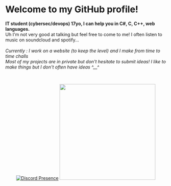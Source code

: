 # Welcome to my GitHub profile!

**IT student (cybersec/devops) 17yo, I can help you in C#, C, C++, web languages.**
<br>
Uh I'm not very good at talking but feel free to come to me! I often listen to music on soundcloud and spotify...
<br>
<br>
*Currently : I work on a website (to keep the level) and I make from time to time challs
<br>
Most of my projects are in private but don't hesitate to submit ideas! I like to make things but I don't often have ideas ^__^*

<br> <p align="center">
[![Discord Presence](https://lanyard.cnrad.dev/api/758405376718274590?theme=light&bg=db99e1&hideDiscrim=true&borderRadius=20px&idleMessage=Plays%20with%20a%20stick)](https://discord.com/users/758405376718274590)
 <img src="https://cdn.discordapp.com/attachments/759495663275999283/1109563181673746442/24810d589a014f58311c558b35576f8e-removebg-preview.png" width="300px">
</p>
